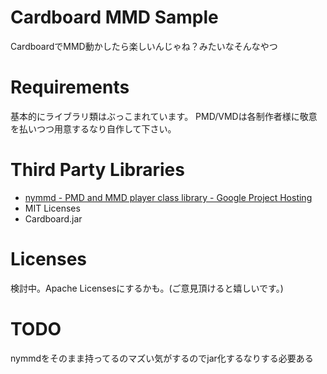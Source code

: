# Cardboard MMD Sample

CardboardでMMD動かしたら楽しいんじゃね？みたいなそんなやつ

# Requirements

基本的にライブラリ類はぶっこまれています。
PMD/VMDは各制作者様に敬意を払いつつ用意するなり自作して下さい。

# Third Party Libraries

- [nymmd - PMD and MMD player class library - Google Project Hosting](https://code.google.com/p/nymmd/)
 - MIT Licenses
- Cardboard.jar

# Licenses

検討中。Apache Licensesにするかも。(ご意見頂けると嬉しいです。)

# TODO

nymmdをそのまま持ってるのマズい気がするのでjar化するなりする必要ある